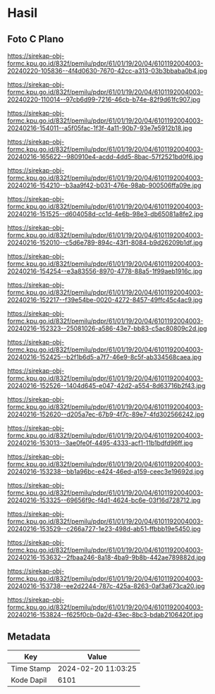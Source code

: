 # Hasil

## Foto C Plano

https://sirekap-obj-formc.kpu.go.id/832f/pemilu/pdpr/61/01/19/20/04/6101192004003-20240220-105836--4f4d0630-7670-42cc-a313-03b3bbaba0b4.jpg

https://sirekap-obj-formc.kpu.go.id/832f/pemilu/pdpr/61/01/19/20/04/6101192004003-20240220-110014--97cb6d99-7216-46cb-b74e-82f9d61fc907.jpg

https://sirekap-obj-formc.kpu.go.id/832f/pemilu/pdpr/61/01/19/20/04/6101192004003-20240216-154011--a5f05fac-1f3f-4a11-90b7-93e7e5912b18.jpg

https://sirekap-obj-formc.kpu.go.id/832f/pemilu/pdpr/61/01/19/20/04/6101192004003-20240216-165622--980910e4-acdd-4dd5-8bac-57f2521bd0f6.jpg

https://sirekap-obj-formc.kpu.go.id/832f/pemilu/pdpr/61/01/19/20/04/6101192004003-20240216-154210--b3aa9f42-b031-476e-98ab-900506ffa09e.jpg

https://sirekap-obj-formc.kpu.go.id/832f/pemilu/pdpr/61/01/19/20/04/6101192004003-20240216-151525--d604058d-cc1d-4e6b-98e3-db65081a8fe2.jpg

https://sirekap-obj-formc.kpu.go.id/832f/pemilu/pdpr/61/01/19/20/04/6101192004003-20240216-152010--c5d6e789-894c-43f1-8084-b9d26209b1df.jpg

https://sirekap-obj-formc.kpu.go.id/832f/pemilu/pdpr/61/01/19/20/04/6101192004003-20240216-154254--e3a83556-8970-4778-88a5-1f99aeb1916c.jpg

https://sirekap-obj-formc.kpu.go.id/832f/pemilu/pdpr/61/01/19/20/04/6101192004003-20240216-152217--f39e54be-0020-4272-8457-49ffc45c4ac9.jpg

https://sirekap-obj-formc.kpu.go.id/832f/pemilu/pdpr/61/01/19/20/04/6101192004003-20240216-152323--25081026-a586-43e7-bb83-c5ac80809c2d.jpg

https://sirekap-obj-formc.kpu.go.id/832f/pemilu/pdpr/61/01/19/20/04/6101192004003-20240216-152425--b2f1b6d5-a7f7-46e9-8c5f-ab334568caea.jpg

https://sirekap-obj-formc.kpu.go.id/832f/pemilu/pdpr/61/01/19/20/04/6101192004003-20240216-152526--1404d645-e047-42d2-a554-8d63716b2f43.jpg

https://sirekap-obj-formc.kpu.go.id/832f/pemilu/pdpr/61/01/19/20/04/6101192004003-20240216-152620--d205a7ec-67b9-4f7c-89e7-4fd302566242.jpg

https://sirekap-obj-formc.kpu.go.id/832f/pemilu/pdpr/61/01/19/20/04/6101192004003-20240216-153013--3ae0fe0f-4495-4333-acf1-11b1bdfd96ff.jpg

https://sirekap-obj-formc.kpu.go.id/832f/pemilu/pdpr/61/01/19/20/04/6101192004003-20240216-153238--bb1a96bc-e424-46ed-a159-ceec3e19692d.jpg

https://sirekap-obj-formc.kpu.go.id/832f/pemilu/pdpr/61/01/19/20/04/6101192004003-20240216-153325--69656f9c-f4d1-4624-bc6e-03f16d728712.jpg

https://sirekap-obj-formc.kpu.go.id/832f/pemilu/pdpr/61/01/19/20/04/6101192004003-20240216-153529--c266a727-1e23-498d-ab51-ffbbb19e5450.jpg

https://sirekap-obj-formc.kpu.go.id/832f/pemilu/pdpr/61/01/19/20/04/6101192004003-20240216-153632--2fbaa246-8a18-4ba9-9b8b-442ae789882d.jpg

https://sirekap-obj-formc.kpu.go.id/832f/pemilu/pdpr/61/01/19/20/04/6101192004003-20240216-153738--ee2d2244-787c-425a-8263-0af3a673ca20.jpg

https://sirekap-obj-formc.kpu.go.id/832f/pemilu/pdpr/61/01/19/20/04/6101192004003-20240216-153824--f625f0cb-0a2d-43ec-8bc3-bdab2106420f.jpg


## Metadata

| Key        | Value               |
| ---------- | ------------------- |
| Time Stamp | 2024-02-20 11:03:25 |
| Kode Dapil | 6101                |



